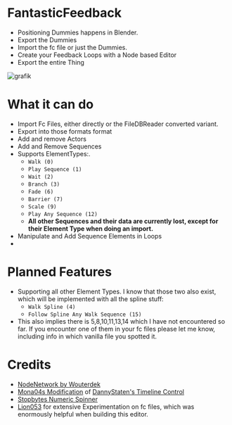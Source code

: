# FantasticFeedback

- Positioning Dummies happens in Blender.
- Export the Dummies
- Import the fc file or just the Dummies.
- Create your Feedback Loops with a Node based Editor
- Export the entire Thing

![grafik](https://github.com/user-attachments/assets/4df3e507-0f26-4b4c-a305-228f005cd388)


# What it can do
- Import Fc Files, either directly or the FileDBReader converted variant.
- Export into those formats format
- Add and remove Actors
- Add and Remove Sequences
- Supports ElementTypes:.
  - `Walk (0)`
  - `Play Sequence (1)`
  - `Wait (2)`
  - `Branch (3)`
  - `Fade (6)`
  - `Barrier (7)`
  - `Scale (9)`
  - `Play Any Sequence (12)`
  - **All other Sequences and their data are currently lost, except for their Element Type when doing an import.**
- Manipulate and Add Sequence Elements in Loops
- 

# Planned Features
- Supporting all other Element Types. I know that those two also exist, which will be implemented with all the spline stuff:
  - `Walk Spline (4)`
  - `Follow Spline Any Walk Sequence (15)`
- This also implies there is 5,8,10,11,13,14 which I have not encountered so far. If you encounter one of them in your fc files please let me know, including info in which vanilla file you spotted it.

# Credits

- [NodeNetwork by Wouterdek](https://github.com/Wouterdek/NodeNetwork)
- [Mona04s Modification](https://github.com/Mona04/WPF-Timelines) of [DannyStaten's Timeline Control](https://www.codeproject.com/Articles/240411/WPF-Timeline-Control-Part-I)
- [Stopbytes Numeric Spinner](https://github.com/Stopbyte/WPF-Numeric-Spinner-NumericUpDown/)
- [Lion053](https://github.com/lion053) for extensive Experimentation on fc files, which was enormously helpful when building this editor.
